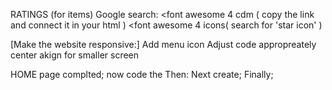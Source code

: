 RATINGS (for items)
Google search:
    <font awesome 4 cdm (
        copy the link and connect it in your html
    )
    <font awesome 4 icons(
        search for 'star icon'
    )

[Make the website responsive:]
    Add menu icon
    Adjust code appropreately
    center akign for smaller screen


HOME page complted;
    now code the <products page>
    Then:
    <Single product page>
    Next create;
    <Cart page>
    Finally;
    <Account page>